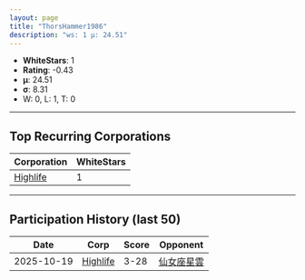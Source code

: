 ```yaml
---
layout: page
title: "ThorsHammer1986"
description: "ws: 1 μ: 24.51"
---
```

- **WhiteStars**: 1
- **Rating**: -0.43
- **μ**: 24.51  
- **σ**: 8.31
- W: 0, L: 1, T: 0

---

## Top Recurring Corporations

| Corporation | WhiteStars |
| --- | --- |
| [Highlife](https://ws.tsl.rocks/corp/e667e116808de19118853c1729815a3431a83531f951514ab8aa77a345cc8e40/) | 1 |

---

## Participation History (last 50)

| Date | Corp | Score | Opponent |
| --- | --- | --- | --- |
| 2025-10-19 | [Highlife](https://ws.tsl.rocks/corp/e667e116808de19118853c1729815a3431a83531f951514ab8aa77a345cc8e40/) | 3-28 | [仙女座星雲](https://ws.tsl.rocks/corp/e8532ebca58cb402f027fdb3db24507799f38a7123ef124fae8ab7591dac77bd/) |